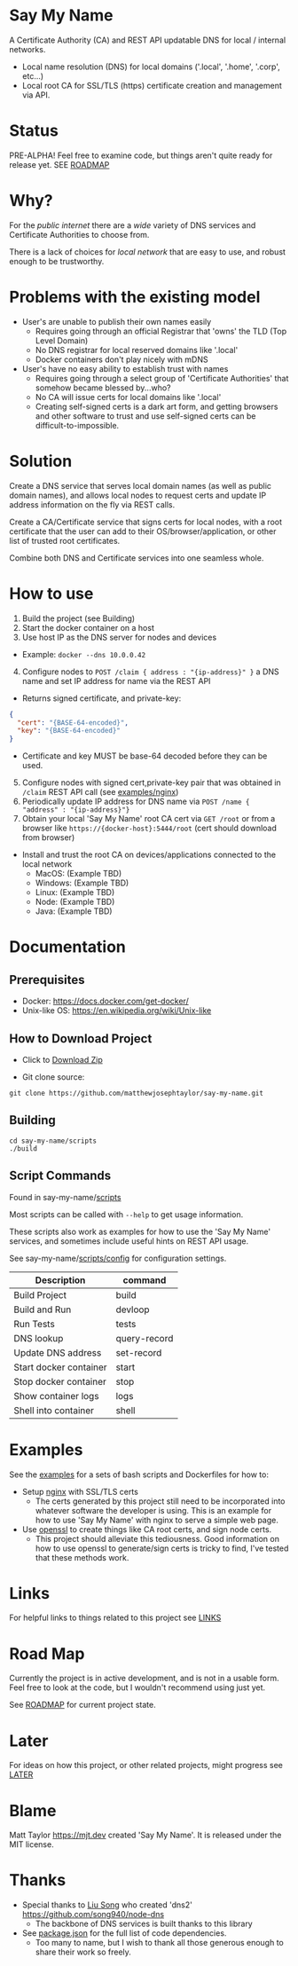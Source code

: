 # Say My Name

A Certificate Authority (CA) and REST API updatable DNS for local / internal networks.

- Local name resolution (DNS) for local domains ('.local', '.home', '.corp', etc...)
- Local root CA for SSL/TLS (https) certificate creation and management via API.

# Status
PRE-ALPHA! Feel free to examine code, but things aren't quite ready for release yet. SEE [ROADMAP](./ROADMAP.md)

# Why?

For the _public internet_ there are a _wide_ variety of DNS services and Certificate
Authorities to choose from.

There is a lack of choices for _local network_ that are easy to use, and robust enough to be trustworthy.

# Problems with the existing model

- User's are unable to publish their own names easily
  - Requires going through an official Registrar that 'owns' the TLD (Top Level Domain)
  - No DNS registrar for local reserved domains like '.local'
  - Docker containers don't play nicely with mDNS
- User's have no easy ability to establish trust with names
  - Requires going through a select group of 'Certificate Authorities' that somehow became blessed by...who?
  - No CA will issue certs for local domains like '.local'
  - Creating self-signed certs is a dark art form, and getting browsers and other software to trust and use self-signed certs can be difficult-to-impossible.

# Solution

Create a DNS service that serves local domain names (as well as public domain names), and allows local nodes to request certs and update IP address information on the fly via REST calls.

Create a CA/Certificate service that signs certs for local nodes, with a root certificate that the user can add to their OS/browser/application, or other list of trusted root certificates.

Combine both DNS and Certificate services into one seamless whole.

# How to use

1. Build the project (see Building)
2. Start the docker container on a host
3. Use host IP as the DNS server for nodes and devices

- Example: `docker --dns 10.0.0.42`

4. Configure nodes to `POST /claim { address : "{ip-address}" }` a DNS name and set IP address for name via the REST API

- Returns signed certificate, and private-key:

```json
{
  "cert": "{BASE-64-encoded}",
  "key": "{BASE-64-encoded}"
}
```

- Certificate and key MUST be base-64 decoded before they can be used.

5. Configure nodes with signed cert,private-key pair that was obtained in `/claim` REST API call (see [examples/nginx](./examples/nginx))
6. Periodically update IP address for DNS name via `POST /name { "address" : "{ip-address}"}`
7. Obtain your local 'Say My Name' root CA cert via `GET /root` or from a browser like `https://{docker-host}:5444/root` (cert should download from browser)

- Install and trust the root CA on devices/applications connected to the local network
  - MacOS: (Example TBD)
  - Windows: (Example TBD)
  - Linux: (Example TBD)
  - Node: (Example TBD)
  - Java: (Example TBD)

# Documentation

## Prerequisites

- Docker: https://docs.docker.com/get-docker/
- Unix-like OS: https://en.wikipedia.org/wiki/Unix-like

## How to Download Project

- Click to [Download Zip](https://github.com/matthewjosephtaylor/say-my-name/archive/master.zip)

- Git clone source:

```shell
git clone https://github.com/matthewjosephtaylor/say-my-name.git
```

## Building

```shell
cd say-my-name/scripts
./build
```

## Script Commands

Found in say-my-name/[scripts](./scripts)

Most scripts can be called with `--help` to get usage information.

These scripts also work as examples for how to use the 'Say My Name' services, and sometimes include useful hints on REST API usage.

See say-my-name/[scripts/config](./scripts/config) for configuration settings.

| Description            | command      |
| ---------------------- | ------------ |
| Build Project          | build        |
| Build and Run          | devloop      |
| Run Tests              | tests        |
| DNS lookup             | query-record |
| Update DNS address     | set-record   |
| Start docker container | start        |
| Stop docker container  | stop         |
| Show container logs    | logs         |
| Shell into container   | shell        |

# Examples

See the [examples](./examples) for a sets of bash scripts and Dockerfiles for how to:

- Setup [nginx](./examples/nginx) with SSL/TLS certs
  - The certs generated by this project still need to be incorporated into whatever software the developer is using. This is an example for how to use 'Say My Name' with nginx to serve a simple web page.
- Use [openssl](./examples/openssl) to create things like CA root certs, and sign node certs.
  - This project should alleviate this tediousness. Good information on how to use openssl to generate/sign certs is tricky to find, I've tested that these methods work.

# Links

For helpful links to things related to this project see [LINKS](./LINKS.md)

# Road Map

Currently the project is in active development, and is not in a usable form. Feel free to look at the code, but I wouldn't recommend using just yet.

See [ROADMAP](./ROADMAP.md) for current project state.

# Later

For ideas on how this project, or other related projects, might progress see [LATER](./LATER.md)

# Blame

Matt Taylor https://mjt.dev created 'Say My Name'. It is released under the MIT license.

# Thanks

- Special thanks to [Liu Song](https://lsong.org/) who created 'dns2' https://github.com/song940/node-dns
  - The backbone of DNS services is built thanks to this library
- See [package.json](./package.json) for the full list of code dependencies.
  - Too many to name, but I wish to thank all those generous enough to share their work so freely.
